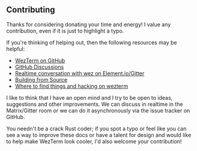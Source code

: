 ## Contributing

Thanks for considering donating your time and energy!  I value any contribution,
even if it is just to highlight a typo.

If you're thinking of helping out, then the following resources may be helpful:

* [WezTerm on GitHub](https://github.com/wez/wezterm)
* [GitHub Discussions](https://github.com/wez/wezterm/discussions)
* [Realtime conversation with wez on Element.io/Gitter](help.html)
* [Building from Source](install/source.html)
* [Where to find things and hacking on wezterm](https://github.com/wez/wezterm/blob/master/CONTRIBUTING.md#contributing-to-wezterm)

I like to think that I have an open mind and I try to be open to ideas,
suggestions and other improvements.  We can discuss in realtime in the Matrix/Gitter
room or we can do it asynchronously via the issue tracker on GitHub.

You needn't be a crack Rust coder; if you spot a typo or feel like you can see
a way to improve these docs or have a talent for design and would like to help
make WezTerm look cooler, I'd also welcome your contribution!


